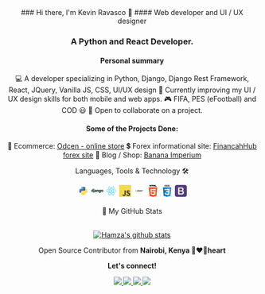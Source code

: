 <div align="center">
    ### Hi there, I'm Kevin Ravasco 👋
    #### Web developer and UI / UX designer
<br>

<!-- <div align="center">
<p align="center">Nominate me as GitHub Star ⭐</p>

<a href="https://stars.github.com/nominate/">
    <img src="https://img.shields.io/badge/GitHub-100000?&style=for-the-badge&logo=GitHub&logoColor=white&color=fa3667" />
</a>

</div> -->


### A Python and React Developer.

<!-- <img align="right" alt="GIF" src="code.gif" width="500" height="320" /> -->

#### Personal summary
💻 A developer specializing in Python, Django, Django Rest Framework, React, JQuery, Vanilla JS, CSS, UI/UX design
📗 Currently improving my UI / UX design skills for both mobile and web apps.
🎮 FIFA, PES (eFootball) and COD 😃
🙋‍ Open to collaborate on a project.

#### Some of the Projects Done:
🎁 Ecommerce: [Odcen - online store](https://www.odcen.com/)
💲 Forex informational site: [FinancahHub forex site](https://financialhubfx.com/)
📝 Blog / Shop: [Banana Imperium](http://bananaimperium.com/)


<div align="center">
<p align="center">Languages, Tools & Technology 🛠</p>
<code><img width=24px src="https://raw.githubusercontent.com/github/explore/80688e429a7d4ef2fca1e82350fe8e3517d3494d/topics/python/python.png"></code>
<code><img width=24px src="https://raw.githubusercontent.com/github/explore/80688e429a7d4ef2fca1e82350fe8e3517d3494d/topics/django/django.png"></code>
<code><img width=24px src="https://raw.githubusercontent.com/github/explore/80688e429a7d4ef2fca1e82350fe8e3517d3494d/topics/react/react.png"></code>
<code><img width=24px src="https://raw.githubusercontent.com/github/explore/80688e429a7d4ef2fca1e82350fe8e3517d3494d/topics/javascript/javascript.png"></code>
<code><img width=24px src="https://raw.githubusercontent.com/github/explore/80688e429a7d4ef2fca1e82350fe8e3517d3494d/topics/jquery/jquery.png"></code>
<code><img width=24px src="https://raw.githubusercontent.com/github/explore/80688e429a7d4ef2fca1e82350fe8e3517d3494d/topics/html/html.png"></code>
<code><img width=24px src="https://raw.githubusercontent.com/github/explore/80688e429a7d4ef2fca1e82350fe8e3517d3494d/topics/css/css.png"></code>
<code><img width=24px src="https://raw.githubusercontent.com/github/explore/80688e429a7d4ef2fca1e82350fe8e3517d3494d/topics/bootstrap/bootstrap.png"></code>


</div>

<br>

<summary>📝 My GitHub Stats</summary>
<br>

[![Hamza's github stats](https://github-readme-stats.vercel.app/api?username=Kevin-Ravasco&theme=gotham)](https://github.com/Kevin-Ravasco/github-readme-stats)


Open Source Contributor from <b>Nairobi, Kenya<b> 💚❤🖤heart
    
<p align="center">Let's connect!</p>
<a href="https://twitter.com/KevinRavasco">
    <img src="https://img.shields.io/badge/Twitter-1DA1F2?style=for-the-badge&logo=twitter&logoColor=white" />
</a>

<a href="https://www.instagram.com/kevin_ravasco/">
    <img src="https://img.shields.io/badge/Instagram-E4405F?style=for-the-badge&logo=instagram&logoColor=white" />
</a>

<a href="https://www.linkedin.com/in/kevin-ravasco-b14942112/">
    <img src="https://img.shields.io/badge/linkedin-%230077B5.svg?&style=for-the-badge&logo=linkedin&logoColor=white" />
</a>


<a href="https://www.facebook.com/KevinRavasco254/">
    <img src="https://img.shields.io/badge/Facebook-1877F2?style=for-the-badge&logo=facebook&logoColor=white" />
</a>

</div>

